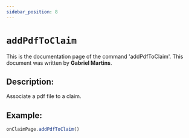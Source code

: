 ```yaml
---
sidebar_position: 8
---
```


# `addPdfToClaim`

This is the documentation page of the command 'addPdfToClaim'. This document was written by **Gabriel Martins**.

## Description:

Associate a pdf file to a claim.

## Example:

```js
onClaimPage.addPdfToClaim()
```